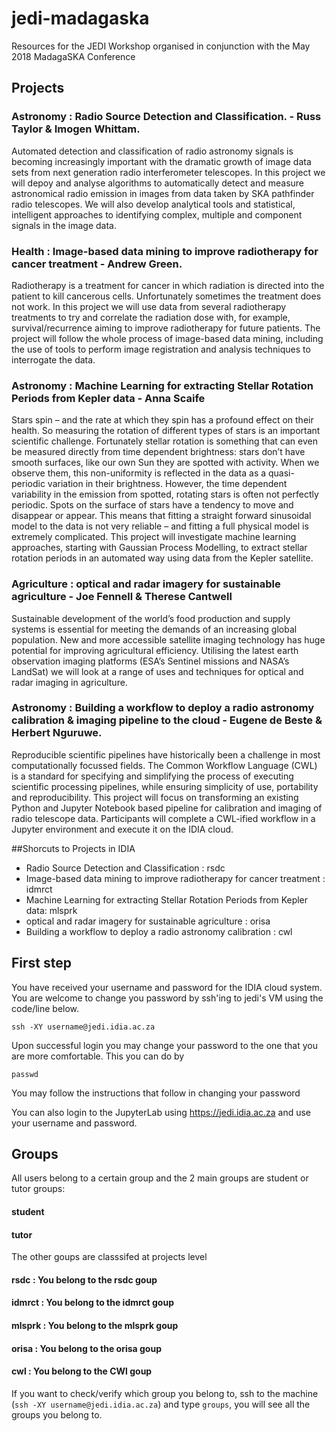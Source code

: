 # jedi-madagaska
Resources for the JEDI Workshop organised in conjunction with the May 2018 MadagaSKA Conference

## Projects
### Astronomy : Radio Source Detection and Classification. - Russ Taylor & Imogen Whittam.

Automated detection and classification of radio astronomy signals is becoming increasingly important with the dramatic growth of image data sets from next generation radio interferometer telescopes.  In this project we will depoy and analyse algorithms to automatically detect and measure astronomical radio emission in images from data taken by SKA pathfinder radio telescopes.  We will also develop analytical tools and statistical, intelligent approaches to identifying complex, multiple and component signals in the image data.

### Health : Image-based data mining to improve radiotherapy for cancer treatment - Andrew Green. 

Radiotherapy is a treatment for cancer in which radiation is directed into the patient to kill cancerous cells. Unfortunately sometimes the treatment does not work. In this project we will use data from several radiotherapy treatments to try and correlate the radiation dose with, for example, survival/recurrence aiming to improve radiotherapy for future patients. The project will follow the whole process of image-based data mining, including the use of tools to perform image registration and analysis techniques to interrogate the data.

### Astronomy : Machine Learning for extracting Stellar Rotation Periods from Kepler data - Anna Scaife
Stars spin – and the rate at which they spin has a profound effect on their health.  So measuring the rotation of different types of stars is an important scientific challenge. Fortunately stellar rotation is something that can even be measured directly from time dependent brightness: stars don’t have smooth surfaces, like our own Sun they are spotted with activity. When we observe them, this non-uniformity is reflected in the data  as a quasi-periodic variation in their brightness. However, the time dependent variability in the emission from spotted, rotating stars is often not perfectly periodic. Spots on the surface of stars have a tendency to move and disappear or appear. This means that fitting a straight forward sinusoidal model to the data is not very reliable – and fitting a full physical model is extremely complicated. This project will investigate machine learning approaches, starting with Gaussian Process Modelling, to extract stellar rotation periods in an automated way  using data from the Kepler satellite.

### Agriculture : optical and radar imagery for sustainable agriculture - Joe Fennell & Therese Cantwell
Sustainable development of the world’s food production and supply systems is essential for meeting the demands of an increasing global population. New and more accessible satellite imaging technology has huge potential for improving agricultural efficiency. Utilising the latest earth observation imaging platforms (ESA’s Sentinel missions and NASA’s LandSat) we will look at a range of uses and techniques for optical and radar imaging in agriculture.

### Astronomy : Building a workflow to deploy a radio astronomy calibration & imaging pipeline to the cloud - Eugene de Beste & Herbert Nguruwe. 
Reproducible scientific pipelines have historically been a challenge in most computationally focussed fields. The Common Workflow Language (CWL) is a standard for specifying and simplifying the process of executing scientific processing pipelines, while ensuring simplicity of use, portability and reproducibility. This project will focus on transforming an existing Python and Jupyter Notebook based pipeline for calibration and imaging of radio telescope data. Participants will complete a CWL-ified workflow in a Jupyter environment and execute it on the IDIA cloud.

##Shorcuts to Projects in IDIA
- Radio Source Detection and Classification : rsdc
- Image-based data mining to improve radiotherapy for cancer treatment : idmrct
- Machine Learning for extracting Stellar Rotation Periods from Kepler data: mlsprk
- optical and radar imagery for sustainable agriculture : orisa
- Building a workflow to deploy a radio astronomy calibration : cwl


## First step
 You have received your username and password for the IDIA cloud system. You are welcome to change you password by 
 ssh'ing to jedi's VM using the code/line below.
 ```
 ssh -XY username@jedi.idia.ac.za
 ```
 Upon successful login  you may change your password to the one that you are more comfortable. This you can do by 
 ```
 passwd
 ```
You may follow the instructions that follow in changing your password

You can also login to the JupyterLab using https://jedi.idia.ac.za  and use your username and password.

## Groups
All users  belong to a certain group and the 2 main groups are student or tutor groups:
#### student 
#### tutor 
The  other goups are classsifed at projects level
#### rsdc :  You belong to the rsdc goup
#### idmrct :  You belong to the idmrct goup
#### mlsprk :  You belong to the mlsprk goup
#### orisa :  You belong to the orisa goup
#### cwl :  You belong to the CWl goup

If you want to check/verify which group you belong to, ssh to the machine (`ssh -XY username@jedi.idia.ac.za`) and type `groups`, you will see all the groups you belong to.
